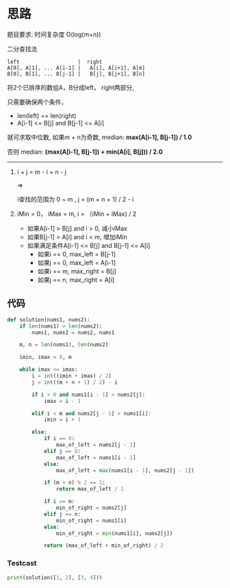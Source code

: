 # 思路

题目要求: 时间复杂度 O(log(m+n))

二分查找法

```
left                   |  right
A[0], A[1], ... A[i-1] |   A[i], A[i+1], A[m] 
B[0], B[1], ... B[j-1] |   B[j], B[j+1], B[n] 
```
将2个已排序的数组A，B分成left， right两部分, 

只需要确保两个条件，
- len(left) == len(right)
- A[i-1] <= B[j] and B[j-1] <= A[i]

就可求取中位数, 如果m + n为奇数, median:  **max(A[i-1], B[j-1]) / 1.0**   
  
否则 median: **(max(A[i-1], B[j-1]) + min(A[i], B[j])) / 2.0**

***
1. i + j = m - i + n - j
   
   =>
     
   i查找的范围为 0 ~ m , j = (m + n + 1) / 2 - i

2. iMin = 0， iMax = m,  i = （iMin + iMax) / 2
    - 如果A[i-1] > B[j] and i > 0,  减小iMax
    - 如果B[j-1] > A[i] and i < m,  增加iMin
    - 如果满足条件A[i-1] <= B[j] and B[j-1] <= A[i]
        + 如果i == 0, max_left = B[j-1]  
        + 如果j == 0, max_left = A[i-1]
        + 如果i == m, max_right = B[j]
        + 如果j == n, max_right = A[i]

## 代码
```python
def solution(nums1, nums2):
    if len(nums1) > len(nums2):
        nums1, nums2 = nums2, nums1

    m, n = len(nums1), len(nums2)

    imin, imax = 0, m

    while imax <= imax:
        i = int((imin + imax) / 2)
        j = int((m + n + 1) / 2) - i

        if i > 0 and nums1[i - 1] > nums2[j]:
            imax = i - 1

        elif i < m and nums2[j - 1] > nums1[i]:
            imin = i + 1

        else:
            if i == 0:
                max_of_left = nums2[j - 1]
            elif j == 0:
                max_of_left = nums1[i - 1]
            else:
                max_of_left = max(nums1[i - 1], nums2[j - 1])

            if (m + n) % 2 == 1:
                return max_of_left / 1

            if i == m:
                min_of_right = nums2[j]
            elif j == n:
                min_of_right = nums1[i]
            else:
                min_of_right = min(nums1[i], nums2[j])

            return (max_of_left + min_of_right) / 2
```

### Testcast
```python
print(solution([1, 2], [3, 4]))
```